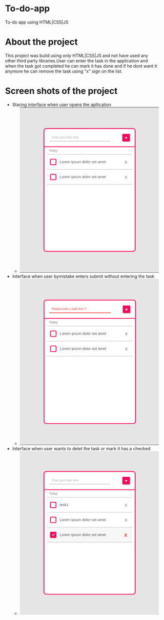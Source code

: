 # To-do-app
To-do app using HTML|CSS|JS

# About the project 
This project was build using only HTML|CSS|JS and not have used any other third party libraries.User can enter the task in the application and when the task got completed he can mark it has done and if he dont want it anymore he can remove the task using "x" sign on the list.

# Screen shots of the project
* Staring interface when user opens the apllication
  - ![Screenshot](to-do-app_1.png)
* Interface when user bymistake enters submit without entering the task
  * ![Screenshot](to-do-app_2.png)
* Interface when user wants to delet the task or mark it has a checked
  * ![Screenshot](to-do-app_3.png)
 



